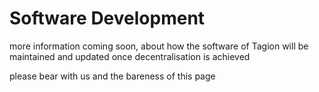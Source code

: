 # Software Development

more information coming soon, about how the software of Tagion will be maintained and updated once decentralisation is achieved

please bear with us and the bareness of this page 
